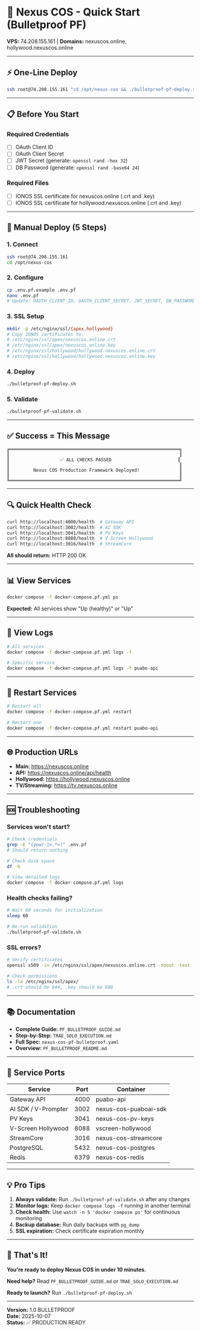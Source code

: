 # 🚀 Nexus COS - Quick Start (Bulletproof PF)

**VPS:** 74.208.155.161 | **Domains:** nexuscos.online, hollywood.nexuscos.online

---

## ⚡ One-Line Deploy

```bash
ssh root@74.208.155.161 "cd /opt/nexus-cos && ./bulletproof-pf-deploy.sh && ./bulletproof-pf-validate.sh"
```

---

## 📋 Before You Start

### Required Credentials
- [ ] OAuth Client ID
- [ ] OAuth Client Secret
- [ ] JWT Secret (generate: `openssl rand -hex 32`)
- [ ] DB Password (generate: `openssl rand -base64 24`)

### Required Files
- [ ] IONOS SSL certificate for nexuscos.online (.crt and .key)
- [ ] IONOS SSL certificate for hollywood.nexuscos.online (.crt and .key)

---

## 🔧 Manual Deploy (5 Steps)

### 1. Connect
```bash
ssh root@74.208.155.161
cd /opt/nexus-cos
```

### 2. Configure
```bash
cp .env.pf.example .env.pf
nano .env.pf
# Update: OAUTH_CLIENT_ID, OAUTH_CLIENT_SECRET, JWT_SECRET, DB_PASSWORD
```

### 3. SSL Setup
```bash
mkdir -p /etc/nginx/ssl/{apex,hollywood}
# Copy IONOS certificates to:
# /etc/nginx/ssl/apex/nexuscos.online.crt
# /etc/nginx/ssl/apex/nexuscos.online.key
# /etc/nginx/ssl/hollywood/hollywood.nexuscos.online.crt
# /etc/nginx/ssl/hollywood/hollywood.nexuscos.online.key
```

### 4. Deploy
```bash
./bulletproof-pf-deploy.sh
```

### 5. Validate
```bash
./bulletproof-pf-validate.sh
```

---

## ✅ Success = This Message

```
╔════════════════════════════════════════════════════════════════╗
║                                                                ║
║                   ✅ ALL CHECKS PASSED                         ║
║                                                                ║
║         Nexus COS Production Framework Deployed!               ║
║                                                                ║
╚════════════════════════════════════════════════════════════════╝
```

---

## 🔍 Quick Health Check

```bash
curl http://localhost:4000/health  # Gateway API
curl http://localhost:3002/health  # AI SDK
curl http://localhost:3041/health  # PV Keys
curl http://localhost:8088/health  # V-Screen Hollywood
curl http://localhost:3016/health  # StreamCore
```

**All should return:** HTTP 200 OK

---

## 📊 View Services

```bash
docker compose -f docker-compose.pf.yml ps
```

**Expected:** All services show "Up (healthy)" or "Up"

---

## 📝 View Logs

```bash
# All services
docker compose -f docker-compose.pf.yml logs -f

# Specific service
docker compose -f docker-compose.pf.yml logs -f puabo-api
```

---

## 🔄 Restart Services

```bash
# Restart all
docker compose -f docker-compose.pf.yml restart

# Restart one
docker compose -f docker-compose.pf.yml restart puabo-api
```

---

## 🌐 Production URLs

- **Main:** https://nexuscos.online
- **API:** https://nexuscos.online/api/health
- **Hollywood:** https://hollywood.nexuscos.online
- **TV/Streaming:** https://tv.nexuscos.online

---

## 🆘 Troubleshooting

### Services won't start?
```bash
# Check credentials
grep -E "(your-|<.*>)" .env.pf
# Should return nothing

# Check disk space
df -h

# View detailed logs
docker compose -f docker-compose.pf.yml logs
```

### Health checks failing?
```bash
# Wait 60 seconds for initialization
sleep 60

# Re-run validation
./bulletproof-pf-validate.sh
```

### SSL errors?
```bash
# Verify certificates
openssl x509 -in /etc/nginx/ssl/apex/nexuscos.online.crt -noout -text

# Check permissions
ls -la /etc/nginx/ssl/apex/
# .crt should be 644, .key should be 600
```

---

## 📚 Documentation

- **Complete Guide:** `PF_BULLETPROOF_GUIDE.md`
- **Step-by-Step:** `TRAE_SOLO_EXECUTION.md`
- **Full Spec:** `nexus-cos-pf-bulletproof.yaml`
- **Overview:** `PF_BULLETPROOF_README.md`

---

## 🎯 Service Ports

| Service | Port | Container |
|---------|------|-----------|
| Gateway API | 4000 | puabo-api |
| AI SDK / V-Prompter | 3002 | nexus-cos-puaboai-sdk |
| PV Keys | 3041 | nexus-cos-pv-keys |
| V-Screen Hollywood | 8088 | vscreen-hollywood |
| StreamCore | 3016 | nexus-cos-streamcore |
| PostgreSQL | 5432 | nexus-cos-postgres |
| Redis | 6379 | nexus-cos-redis |

---

## 💡 Pro Tips

1. **Always validate:** Run `./bulletproof-pf-validate.sh` after any changes
2. **Monitor logs:** Keep `docker compose logs -f` running in another terminal
3. **Check health:** Use `watch -n 5 'docker compose ps'` for continuous monitoring
4. **Backup database:** Run daily backups with `pg_dump`
5. **SSL expiration:** Check certificate expiration monthly

---

## 🎊 That's It!

**You're ready to deploy Nexus COS in under 10 minutes.**

**Need help?** Read `PF_BULLETPROOF_GUIDE.md` or `TRAE_SOLO_EXECUTION.md`

**Ready to launch?** Run `./bulletproof-pf-deploy.sh`

---

**Version:** 1.0 BULLETPROOF  
**Date:** 2025-10-07  
**Status:** ✅ PRODUCTION READY
